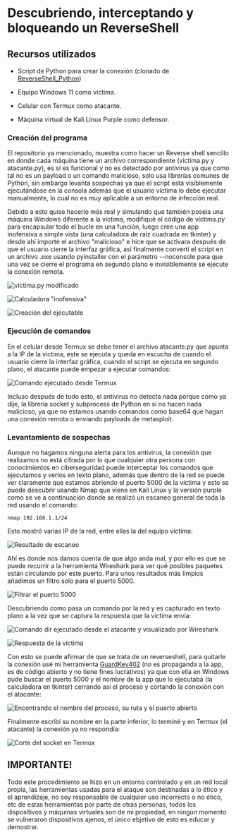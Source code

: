 # Descubriendo, interceptando y bloqueando un ReverseShell

## Recursos utilizados

- Script de Python para crear la conexión (clonado de [ReverseShell_Python](https://github.com/Maalfer/ReverseShell_Python))

- Equipo Windows 11 como víctima.

- Celular con Termux como atacante.

- Máquina virtual de Kali Linux Purple como defensor.

### Creación del programa 

El repositorio ya mencionado, muestra como hacer un Reverse shell sencillo en donde cada máquina tiene un archivo correspondiente (víctima.py y atacante.py), es sí es funcional y no es detectado por antivirus ya que como tal no es un payload o un comando malicioso, solo usa librerías comunes de Python, sin embargo levanta sospechas ya que el script está visiblemente ejecutándose en la consola además que el usuario víctima lo debe ejecutar manualmente, lo cual no es muy aplicable a un entorno de infección real.

Debido a esto quise hacerlo más real y simulando que también poseía una máquina Windows diferente a la víctima, modifiqué el código de víctima.py para encapsular todo el bucle en una función, luego cree una app inofensiva a simple vista (una calculadora de raíz cuadrada en tkinter) y desde ahí importé el archivo "malicioso" e hice que se activara después de que el usuario cierre la interfaz gráfica, así finalmente convertí el script en un archivo .exe usando pyinstaller con el parámetro --noconsole para que una vez se cierre el programa en segundo plano e invisiblemente se ejecute la conexión remota.

![víctima.py modificado](/ReverseShell/victima.png)

![Calculadora "inofensiva"](/ReverseShell/calculadora.png)

![Creación del ejecutable](/ReverseShell/creacion.png)

### Ejecución de comandos 

En el celular desde Termux se debe tener el archivo atacante.py que apunta a la IP de la víctima, este se ejecuta y queda en escucha de cuando el usuario cierre la interfaz gráfica, cuando el script se ejecuta en segundo plano, el atacante puede empezar a ejecutar comandos:

![Comando ejecutado desde Termux](/ReverseShell/whoami.jpg)

Incluso después de todo esto, el antivirus no detecta nada porque como ya dije, la librería socket y subprocess de Python en si no hacen nada malicioso, ya que no estamos usando comandos como base64 que hagan una conexión remota o enviando payloads de metasploit.

### Levantamiento de sospechas 

Aunque no hagamos ninguna alerta para los antivirus, la conexión que realizamos no está cifrada por lo que cualquier otra persona con conocimientos en ciberseguridad puede interceptar los comandos que ejecutamos y verlos en texto plano, además que dentro de la red se puede ver claramente que estamos abriendo el puerto 5000 de la víctima y esto se puede descubrir usando Nmap que viene en Kali Linux y la versión purple como se ve a continuación donde se realizó un escaneo general de toda la red usando el comando:

`nmap 192.168.1.1/24`

Esto mostró varias IP de la red, entre ellas la del equipo víctima:

![Resultado de escaneo](/ReverseShell/scan.png)

Ahí es donde nos damos cuenta de que algo anda mal, y por ello es que se puede recurrir a la herramienta Wireshark para ver qué posibles paquetes están circulando por este puerto. Para unos resultados más limpios añadimos un filtro solo para el puerto 5000.

![Filtrar el puerto 5000](/ReverseShell/puerto.png)

Descubriendo como pasa un comando por la red y es capturado en texto plano a la vez que se captura la respuesta que la víctima envía:

![Comando dir ejecutado desde el atacante y visualizado por Wireshark](/ReverseShell/comando.png)

![Respuesta de la víctima](/ReverseShell/respuesta.png)

Con esto se puede afirmar de que se trata de un reverseshell, para quitarle la conexión usé mi herramienta [GuardKev402](https://github.com/kev402/GuardKev402) (no es propaganda a la app, es de código abierto y no tiene fines lucrativos) ya que con ella en Windows pude buscar el puerto 5000 y el nombre de la app que lo ejecutaba (la calculadora en tkinter) cerrando así el proceso y cortando la conexión con el atacante:

![Encontrando el nombre del proceso, su ruta y el puerto abierto](/ReverseShell/guardkev.png)
 
Finalmente escribí su nombre en la parte inferior, lo terminé y en Termux (el atacante) la conexión ya no respondía:

![Corte del socket en Termux](/ReverseShell/final.jpg)

## IMPORTANTE!

Todo este procedimiento se hizo en un entorno controlado y en un red local propia, las herramientas usadas para el ataque son destinadas a lo ético y el aprendizaje, no soy responsable de cualquier uso incorrecto o no ético, etc de estas herramientas por parte de otras personas, todos los dispositivos y máquinas virtuales son de mi propiedad, en ningún momento se vulneraron dispositivos ajenos, el único ebjetivo de esto es educar y demostrar.
